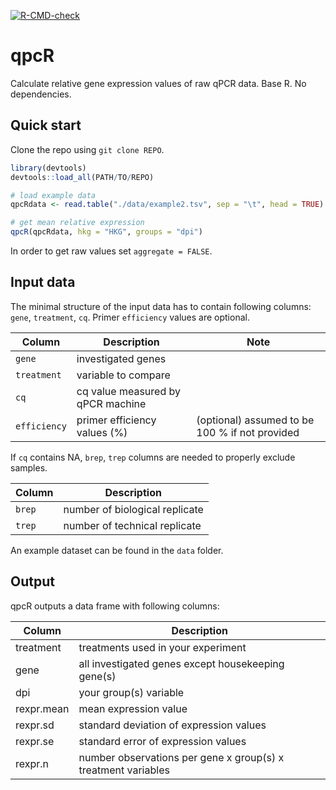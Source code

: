 <!-- badges: start -->
[![R-CMD-check](https://github.com/mschemmel/qpcR/actions/workflows/R-CMD-check.yaml/badge.svg)](https://github.com/mschemmel/qpcR/actions/workflows/R-CMD-check.yaml)
<!-- badges: end -->


# qpcR

Calculate relative gene expression values of raw qPCR data. Base R. No dependencies.

## Quick start
Clone the repo using `git clone REPO`.

```r
library(devtools)
devtools::load_all(PATH/TO/REPO)

# load example data
qpcRdata <- read.table("./data/example2.tsv", sep = "\t", head = TRUE)

# get mean relative expression
qpcR(qpcRdata, hkg = "HKG", groups = "dpi")
```
In order to get raw values set `aggregate = FALSE`.

## Input data
The minimal structure of the input data has to contain following columns: `gene`, `treatment`, `cq`. Primer `efficiency` values are optional.

| Column | Description | Note |
|--------|-------------|------|
| `gene` | investigated genes | |
| `treatment` | variable to compare|
| `cq` | cq value measured by qPCR machine | |
| `efficiency` | primer efficiency values (%)| (optional) assumed to be 100 % if not provided |

If `cq` contains NA, `brep`, `trep` columns are needed to properly exclude samples.

| Column | Description |
|--------|-------------|
| `brep` | number of biological replicate |
| `trep` | number of technical replicate |


An example dataset can be found in the `data` folder.



## Output
qpcR outputs a data frame with following columns:

| Column | Description |
| ------ | ----------- |
| treatment | treatments used in your experiment |
| gene | all investigated genes except housekeeping gene(s) |
| dpi | your group(s) variable |
| rexpr.mean | mean expression value |
| rexpr.sd | standard deviation of expression values |
| rexpr.se | standard error of expression values |
| rexpr.n | number observations per gene x group(s) x treatment variables |

